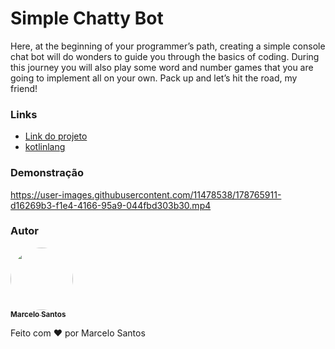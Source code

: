 # Simple Chatty Bot
Here, at the beginning of your programmer’s path, creating a simple console chat bot will do wonders to guide you through the basics of coding. During this journey you will also play some word and number games that you are going to implement all on your own. Pack up and let’s hit the road, my friend!

### Links

- [Link do projeto](https://hyperskill.org/projects/126)
- [kotlinlang](https://play.kotlinlang.org/)

### Demonstração
https://user-images.githubusercontent.com/11478538/178765911-d16269b3-f1e4-4166-95a9-044fbd303b30.mp4


### Autor

<a href="#">
 <img style="border-radius: 50%;" src="https://avatars.githubusercontent.com/u/11478538?v=4" width="100px;" alt=""/>
 <br />
 <sub><b>Marcelo Santos</b></sub></a>

Feito com ❤️ por Marcelo Santos
